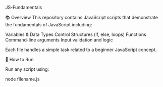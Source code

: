  JS-Fundamentals

📚 Overview
This repository contains JavaScript scripts that demonstrate the fundamentals of JavaScript including:

 Variables & Data Types
 Control Structures (if, else, loops)
 Functions
 Command-line arguments
 Input validation and logic

Each file handles a simple task related to a beginner JavaScript concept.

🚀 How to Run

Run any script using:

node filename.js
